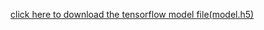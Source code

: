 <a href="https://www.jiocloud.com/s/?t=DiADWcoTYGdHInxn&s=a3">click here to download the tensorflow model file(model.h5)</a>
